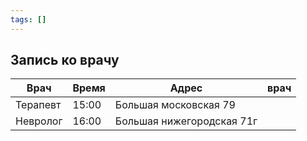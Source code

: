 ```yaml
---
tags: []
---
```


## Запись ко врачу
| Врач     | Время | Адрес                     | врач |
| -------- | ----- | ------------------------- | ---- |
| Терапевт | 15:00 | Большая московская  79    |      |
| Невролог | 16:00 | Большая нижегородская 71г |      |
